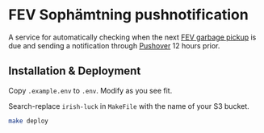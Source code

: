# FEV Sophämtning pushnotification

A service for automatically checking when the next [FEV garbage pickup](https://fev.se/atervinning/sophamtning.html) is due and sending a notification through [Pushover](https://pushover.net/) 12 hours prior.

## Installation & Deployment

Copy `.example.env` to `.env`. Modify as you see fit.

Search-replace `irish-luck` in `MakeFile` with the name of your S3 bucket.

```bash
make deploy
```

